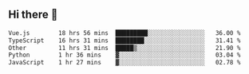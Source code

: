 ## Hi there 👋

<!--START_SECTION:waka-->

```txt
Vue.js        18 hrs 56 mins  █████████░░░░░░░░░░░░░░░░   36.00 %
TypeScript    16 hrs 31 mins  ████████░░░░░░░░░░░░░░░░░   31.41 %
Other         11 hrs 31 mins  █████▒░░░░░░░░░░░░░░░░░░░   21.90 %
Python        1 hr 36 mins    ▓░░░░░░░░░░░░░░░░░░░░░░░░   03.04 %
JavaScript    1 hr 27 mins    ▓░░░░░░░░░░░░░░░░░░░░░░░░   02.78 %
```

<!--END_SECTION:waka-->

